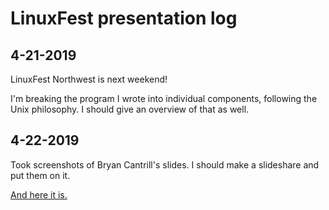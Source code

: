 # LinuxFest presentation log

## 4-21-2019

LinuxFest Northwest is next weekend!

I'm breaking the program I wrote into individual components, following the Unix philosophy. I should give an overview of that as well. 

## 4-22-2019

Took screenshots of Bryan Cantrill's slides. I should make a slideshare and put them on it.

[And here it is.](https://www.slideshare.net/BobbyTowers1/unix-141630706)